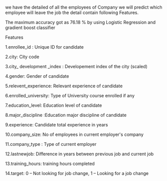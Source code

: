 we have the detailed of all the employees of Company  we will predict which employee will leave the job 
the detail contain following Features.
 
The maximum accuracy got as 76.18 % by using Logistic Regression and gradient boost classifier

Features

1.enrollee_id : Unique ID for candidate

2.city: City code

3.city_ development _index : Developement index of the city (scaled)

4.gender: Gender of candidate

5.relevent_experience: Relevant experience of candidate

6.enrolled_university: Type of University course enrolled if any

7.education_level: Education level of candidate

8.major_discipline :Education major discipline of candidate

9.experience: Candidate total experience in years

10.company_size: No of employees in current employer's company

11.company_type : Type of current employer

12.lastnewjob: Difference in years between previous job and current job

13.training_hours: training hours completed

14.target: 0 – Not looking for job change, 1 – Looking for a job change
